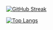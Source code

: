 
<!---
HEI204/HEI204 is a ✨ special ✨ repository because its `README.md` (this file) appears on your GitHub profile.
You can click the Preview link to take a look at your changes.
--->


[![GitHub Streak](https://github-readme-streak-stats.herokuapp.com?user=HEI204&theme=dark-smoky&hide_border=true)](https://git.io/streak-stats)


[![Top Langs](https://github-readme-stats.vercel.app/api/top-langs/?username=HEI204&theme=dark-smoky&hide_border=true)](https://github.com/anuraghazra/github-readme-stats)

